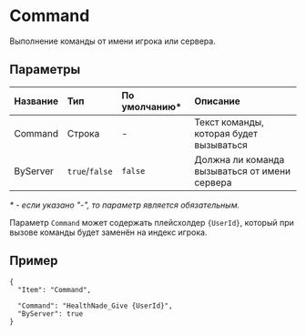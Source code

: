 # Command

Выполнение команды от имени игрока или сервера.

## Параметры

| Название | Тип            | По умолчанию\* | Описание                                      |
| :------- | :------------- | :------------- | :-------------------------------------------- |
| Command  | Строка         | -              | Текст команды, которая будет вызываться       |
| ByServer | `true`/`false` | `false`        | Должна ли команда вызываться от имени сервера |

_\* - если указано "-", то параметр является обязательным._

Параметр `Command` может содержать плейсхолдер `{UserId}`, который при вызове команды будет заменён на индекс игрока.

## Пример

```jsonc
{
  "Item": "Command",

  "Command": "HealthNade_Give {UserId}",
  "ByServer": true
}
```
